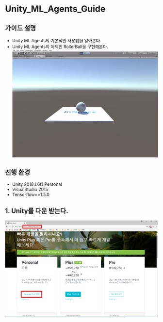 # Unity_ML_Agents_Guide 

## 가이드 설명
- Unity ML Agents의 기본적인 사용법을 알아본다.
- Unity ML Agents의 예제인 RollerBall을 구현해본다.
![Alt text](/unity_ml_agents_guide/sub/mb.gif)

## 진행 환경
- Unity 2018.1.6f1 Personal
- VisualStudio 2015 
- Tensorflow==1.5.0 

## 1. Unity를 다운 받는다.
![Alt text](/unity_ml_agents_guide/1.unity_download/unity_download.png "unity_download")


